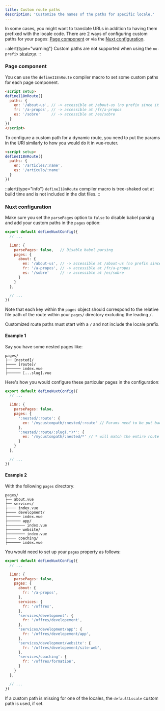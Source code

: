 ```yaml
---
title: Custom route paths
description: 'Customize the names of the paths for specific locale.'
---
```


In some cases, you might want to translate URLs in addition to having them prefixed with the locale code. There are 2 ways of configuring custom paths for your pages: [Page component](#page-component) or via the [Nuxt configuration](#nuxt-configuration).

::alert{type="warning"}
Custom paths are not supported when using the `no-prefix` [strategy](/strategies).
::

### Page component

You can use the `defineI18nRoute` compiler macro to set some custom paths for each page component.

```html {}[pages/about.vue]
<script setup>
defineI18nRoute({
  paths: {
    en: '/about-us', // -> accessible at /about-us (no prefix since it's the default locale)
    fr: '/a-propos', // -> accessible at /fr/a-propos
    es: '/sobre'     // -> accessible at /es/sobre
  }
})
</script>
```

To configure a custom path for a dynamic route, you need to put the params in the URI similarly to how you would do it in vue-router.

```html {}[pages/articles/[name].vue]
<script setup>
defineI18nRoute({
  paths: {
    en: '/articles/:name',
    es: '/artículo/:name'
  }
})
```

::alert{type="info"}
`defineI18nRoute` compiler macro is tree-shaked out at build time and is not included in the dist files.
::

### Nuxt configuration

Make sure you set the `parsePages` option to `false` to disable babel parsing and add your custom paths in the `pages` option:

```js {}[nuxt.config.js]
export default defineNuxtConfig({
  // ...

  i18n: {
    parsePages: false,   // Disable babel parsing
    pages: {
      about: {
        en: '/about-us', // -> accessible at /about-us (no prefix since it's the default locale)
        fr: '/a-propos', // -> accessible at /fr/a-propos
        es: '/sobre'     // -> accessible at /es/sobre
      }
    }
  },

  // ...
})
```

Note that each key within the `pages` object should correspond to the relative file path of the route within your `pages/` directory excluding the leading `/`.

Customized route paths must start with a `/` and not include the locale prefix.

#### Example 1

Say you have some nested pages like:

```asciidoc
pages/
├── [nested]/
├──── [route]/
├────── index.vue
├────── [...slug].vue
```

Here's how you would configure these particular pages in the configuration:

```js {}[nuxt.config.js]
export default defineNuxtConfig({
  // ...

  i18n: {
    parsePages: false,
    pages: {
      ':nested/:route': {
        en: '/mycustompath/:nested/:route' // Params need to be put back here as you would with vue-router
      },
      ':nested/:route/:slug(.*)*': {
        en: '/mycustompath/:nested/*' // * will match the entire route path after /:nested/
      }
    }
  },

  // ...
})
```

#### Example 2

With the following `pages` directory:

```asciidoc
pages/
├── about.vue
├── services/
├──── index.vue
├──── development/
├────── index.vue
├────── app/
├──────── index.vue
├────── website/
├──────── index.vue
├──── coaching/
├────── index.vue
```

You would need to set up your `pages` property as follows:

```js {}[nuxt.config.js]
export default defineNuxtConfig({
  // ...

  i18n: {
    parsePages: false,
    pages: {
      about: {
        fr: '/a-propos',
      },
      services: {
        fr: '/offres',
      },
      'services/development': {
        fr: '/offres/developement',
      },
      'services/development/app': {
        fr: '/offres/developement/app',
      },
      'services/development/website': {
        fr: '/offres/developement/site-web',
      },
      'services/coaching': {
        fr: '/offres/formation',
      }
    }
  },

  // ...
})
```

If a custom path is missing for one of the locales, the `defaultLocale` custom path is used, if set.
